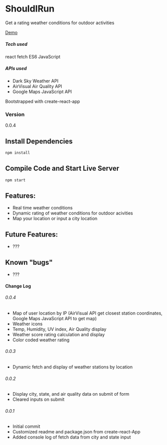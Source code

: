 # ShouldIRun

Get a rating weather conditions for outdoor activities

[Demo](https://jbratcher.github.io/ShouldIRun)

##### Tech used

react
fetch
ES6 JavaScript

##### APIs used

* Dark Sky Weather API
* AirVisual Air Quality API
* Google Maps JavaScript API

Bootstrapped with create-react-app

### Version

0.0.4

## Install Dependencies

```bash
npm install
```

## Compile Code and Start Live Server

```bash
npm start
```

## Features:

* Real time weather conditions
* Dynamic rating of weather conditions for outdoor acivities
* Map your location or input a city location

## Future Features:

* ???

## Known "bugs"

* ???

#### Change Log

###### 0.0.4

* Map of user location by IP (AirVisual API get closest station coordinates, Google Maps JavaScript API to get map)
* Weather icons
* Temp, Humidity, UV index, Air Quality display
* Weather score rating calculation and display
* Color coded weather rating

###### 0.0.3

* Dynamic fetch and display of weather stations by location

###### 0.0.2

* Display city, state, and air quality data on submit of form
* Cleared inputs on submit


###### 0.0.1

* Initial commit
* Customized readme and package.json from create-react-App
* Added console log of fetch data from city and state input
